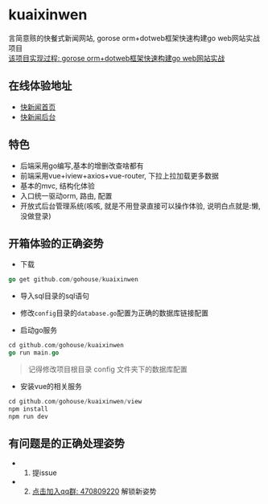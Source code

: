 # kuaixinwen
言简意赅的快餐式新闻网站, gorose orm+dotweb框架快速构建go web网站实战项目  
[该项目实现过程: gorose orm+dotweb框架快速构建go web网站实战](https://segmentfault.com/blog/fizzday)
## 在线体验地址

- [快新闻首页](http://kxw.fizzday.net)  
- [快新闻后台](http://kxw.fizzday.net/#/admin)
## 特色
- 后端采用go编写,基本的增删改查啥都有  
- 前端采用vue+iview+axios+vue-router, 下拉上拉加载更多数据  
- 基本的mvc, 结构化体验  
- 入口统一驱动orm, 路由, 配置
- 开放式后台管理系统(咳咳, 就是不用登录直接可以操作体验, 说明白点就是:懒,没做登录)  

## 开箱体验的正确姿势
- 下载   
```go
go get github.com/gohouse/kuaixinwen
```

- 导入sql目录的sql语句  

- 修改`config`目录的`database.go`配置为正确的数据库链接配置  

- 启动go服务  
```go
cd github.com/gohouse/kuaixinwen
go run main.go
```
> 记得修改项目根目录 config 文件夹下的数据库配置

- 安装vue的相关服务
```go
cd github.com/gohouse/kuaixinwen/view
npm install
npm run dev
```

## 有问题是的正确处理姿势
- 1. 提issue

- 2. [点击加入qq群: 470809220](https://jq.qq.com/?_wv=1027&k=5JJOG9E) 解锁新姿势
